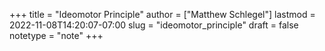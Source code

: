 +++
title = "Ideomotor Principle"
author = ["Matthew Schlegel"]
lastmod = 2022-11-08T14:20:07-07:00
slug = "ideomotor_principle"
draft = false
notetype = "note"
+++
